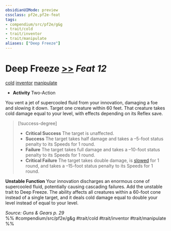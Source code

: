 ```yaml
---
obsidianUIMode: preview
cssclass: pf2e,pf2e-feat
tags:
- compendium/src/pf2e/g&g
- trait/cold
- trait/inventor
- trait/manipulate
aliases: ["Deep Freeze"]
---
```

# Deep Freeze  [>>](chapter-9-playing-the-game.md#Actions "Two-Action") *Feat 12*  
[cold](cold.md "Cold Energy & Element Trait")  [inventor](Reference/Rules/Traits/inventor-g-g.md "Inventor Class Trait")  [manipulate](manipulate.md "Manipulate General Trait")  

- **Activity** Two-Action

You vent a jet of supercooled fluid from your innovation, damaging a foe and slowing it down. Target one creature within 60 feet. That creature takes cold damage equal to your level, with effects depending on its Reflex save.

> [!success-degree] 
> - **Critical Success** The target is unaffected.
> - **Success** The target takes half damage and takes a –5-foot status penalty to its Speeds for 1 round.
> - **Failure** The target takes full damage and takes a –10-foot status penalty to its Speeds for 1 round.
> - **Critical Failure** The target takes double damage, is [slowed](conditions.md#Slowed) for 1 round, and takes a –15-foot status penalty to its Speeds for 1 round.

**Unstable Function** Your innovation discharges an enormous cone of supercooled fluid, potentially causing cascading failures. Add the unstable trait to Deep Freeze. The ability affects all creatures within a 60-foot cone instead of a single target, and it deals cold damage equal to double your level instead of equal to your level.

*Source: Guns & Gears p. 29*  
%% #compendium/src/pf2e/g&g #trait/cold #trait/inventor #trait/manipulate %%